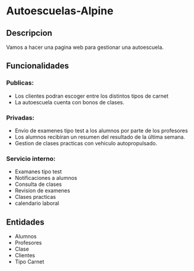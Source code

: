 # Autoescuelas-Alpine
## Descripcion
Vamos a hacer una pagina web para gestionar una autoescuela.

## Funcionalidades
### Publicas:
- Los clientes podran escoger entre los distintos tipos de carnet
- La autoescuela cuenta con bonos de clases.
                                      

### Privadas:
- Envio de examenes tipo test a los alumnos  por parte de los profesores
- Los alumnos recibiran un resumen del resultado de la última semana.
- Gestion de clases practicas con vehiculo autopropulsado.




### Servicio interno:
- Examanes tipo test
- Notificaciones a alumnos
- Consulta de clases
- Revision de examenes
- Clases practicas
- calendario laboral

## Entidades
- Alumnos
- Profesores
- Clase
- Clientes
- Tipo Carnet
